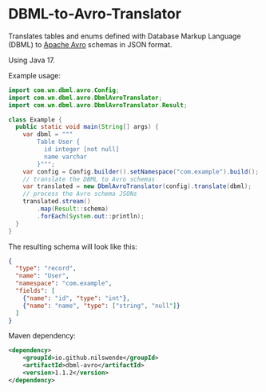 # DBML-to-Avro-Translator

Translates tables and enums defined with Database Markup Language (DBML) to [Apache Avro](https://avro.apache.org) schemas in JSON format.

Using Java 17.

Example usage:
```java
import com.wn.dbml.avro.Config;
import com.wn.dbml.avro.DbmlAvroTranslator;
import com.wn.dbml.avro.DbmlAvroTranslator.Result;

class Example {
  public static void main(String[] args) {
    var dbml = """
        Table User {
          id integer [not null]
          name varchar
        }""";
    var config = Config.builder().setNamespace("com.example").build();
    // translate the DBML to Avro schemas
    var translated = new DbmlAvroTranslator(config).translate(dbml);
    // process the Avro schema JSONs
    translated.stream()
        .map(Result::schema)
        .forEach(System.out::println);
  }
}
```

The resulting schema will look like this:
```json
{
  "type": "record",
  "name": "User",
  "namespace": "com.example",
  "fields": [
    {"name": "id", "type": "int"},
    {"name": "name", "type": ["string", "null"]}
  ]
}
```

Maven dependency:
```xml
<dependency>
    <groupId>io.github.nilswende</groupId>
    <artifactId>dbml-avro</artifactId>
    <version>1.1.2</version>
</dependency>
```
